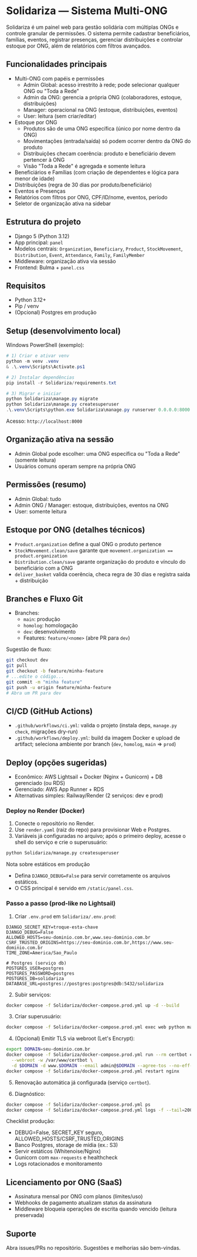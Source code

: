 # Solidariza — Sistema Multi-ONG

Solidariza é um painel web para gestão solidária com múltiplas ONGs e controle granular de permissões. O sistema permite cadastrar beneficiários, famílias, eventos, registrar presenças, gerenciar distribuições e controlar estoque por ONG, além de relatórios com filtros avançados.

## Funcionalidades principais
- Multi-ONG com papéis e permissões
  - Admin Global: acesso irrestrito à rede; pode selecionar qualquer ONG ou "Toda a Rede"
  - Admin da ONG: gerencia a própria ONG (colaboradores, estoque, distribuições)
  - Manager: operacional na ONG (estoque, distribuições, eventos)
  - User: leitura (sem criar/editar)
- Estoque por ONG
  - Produtos são de uma ONG específica (único por nome dentro da ONG)
  - Movimentações (entrada/saída) só podem ocorrer dentro da ONG do produto
  - Distribuições checam coerência: produto e beneficiário devem pertencer à ONG
  - Visão "Toda a Rede" é agregada e somente leitura
- Beneficiários e Famílias (com criação de dependentes e lógica para menor de idade)
- Distribuições (regra de 30 dias por produto/beneficiário)
- Eventos e Presenças
- Relatórios com filtros por ONG, CPF/ID/nome, eventos, período
- Seletor de organização ativa na sidebar

## Estrutura do projeto
- Django 5 (Python 3.12)
- App principal: `panel`
- Modelos centrais: `Organization`, `Beneficiary`, `Product`, `StockMovement`, `Distribution`, `Event`, `Attendance`, `Family`, `FamilyMember`
- Middleware: organização ativa via sessão
- Frontend: Bulma + `panel.css`

## Requisitos
- Python 3.12+
- Pip / venv
- (Opcional) Postgres em produção

## Setup (desenvolvimento local)
Windows PowerShell (exemplo):

```powershell
# 1) Criar e ativar venv
python -m venv .venv
& .\.venv\Scripts\Activate.ps1

# 2) Instalar dependências
pip install -r Solidariza/requirements.txt

# 3) Migrar e iniciar
python Solidariza\manage.py migrate
python Solidariza\manage.py createsuperuser
.\.venv\Scripts\python.exe Solidariza\manage.py runserver 0.0.0.0:8000
```

Acesso: `http://localhost:8000`

## Organização ativa na sessão
- Admin Global pode escolher: uma ONG específica ou "Toda a Rede" (somente leitura)
- Usuários comuns operam sempre na própria ONG

## Permissões (resumo)
- Admin Global: tudo
- Admin ONG / Manager: estoque, distribuições, eventos na ONG
- User: somente leitura

## Estoque por ONG (detalhes técnicos)
- `Product.organization` define a qual ONG o produto pertence
- `StockMovement.clean/save` garante que `movement.organization == product.organization`
- `Distribution.clean/save` garante organização do produto e vínculo do beneficiário com a ONG
- `deliver_basket` valida coerência, checa regra de 30 dias e registra saída + distribuição

## Branches e Fluxo Git
- Branches:
  - `main`: produção
  - `homolog`: homologação
  - `dev`: desenvolvimento
  - Features: `feature/<nome>` (abre PR para `dev`)

Sugestão de fluxo:
```bash
git checkout dev
git pull
git checkout -b feature/minha-feature
# ...edite o código...
git commit -m "minha feature"
git push -u origin feature/minha-feature
# Abra um PR para dev
```

## CI/CD (GitHub Actions)
- `.github/workflows/ci.yml`: valida o projeto (instala deps, `manage.py check`, migrações dry-run)
- `.github/workflows/deploy.yml`: build da imagem Docker e upload de artifact; seleciona ambiente por branch (`dev`, `homolog`, `main` ⇒ `prod`)

## Deploy (opções sugeridas)
- Econômico: AWS Lightsail + Docker (Nginx + Gunicorn) + DB gerenciado (ou RDS)
- Gerenciado: AWS App Runner + RDS
- Alternativas simples: Railway/Render (2 serviços: dev e prod)

### Deploy no Render (Docker)

1) Conecte o repositório no Render.
2) Use `render.yaml` (raiz do repo) para provisionar Web e Postgres.
3) Variáveis já configuradas no arquivo; após o primeiro deploy, acesse o shell do serviço e crie o superusuário:

```bash
python Solidariza/manage.py createsuperuser
```

Nota sobre estáticos em produção
- Defina `DJANGO_DEBUG=False` para servir corretamente os arquivos estáticos.
- O CSS principal é servido em `/static/panel.css`.


### Passo a passo (prod-like no Lightsail)

1) Criar `.env.prod` em `Solidariza/.env.prod`:

```env
DJANGO_SECRET_KEY=troque-esta-chave
DJANGO_DEBUG=False
ALLOWED_HOSTS=seu-dominio.com.br,www.seu-dominio.com.br
CSRF_TRUSTED_ORIGINS=https://seu-dominio.com.br,https://www.seu-dominio.com.br
TIME_ZONE=America/Sao_Paulo

# Postgres (serviço db)
POSTGRES_USER=postgres
POSTGRES_PASSWORD=postgres
POSTGRES_DB=solidariza
DATABASE_URL=postgres://postgres:postgres@db:5432/solidariza
```

2) Subir serviços:

```bash
docker compose -f Solidariza/docker-compose.prod.yml up -d --build
```

3) Criar superusuário:

```bash
docker compose -f Solidariza/docker-compose.prod.yml exec web python manage.py createsuperuser
```

4) (Opcional) Emitir TLS via webroot (Let's Encrypt):

```bash
export DOMAIN=seu-dominio.com.br
docker compose -f Solidariza/docker-compose.prod.yml run --rm certbot certonly \
  --webroot -w /var/www/certbot \
  -d $DOMAIN -d www.$DOMAIN --email admin@$DOMAIN --agree-tos --no-eff-email
docker compose -f Solidariza/docker-compose.prod.yml restart nginx
```

5) Renovação automática já configurada (serviço `certbot`).

6) Diagnóstico:

```bash
docker compose -f Solidariza/docker-compose.prod.yml ps
docker compose -f Solidariza/docker-compose.prod.yml logs -f --tail=200
```

Checklist produção:
- DEBUG=False, SECRET_KEY seguro, ALLOWED_HOSTS/CSRF_TRUSTED_ORIGINS
- Banco Postgres, storage de mídia (ex.: S3)
- Servir estáticos (Whitenoise/Nginx)
- Gunicorn com `max-requests` e healthcheck
- Logs rotacionados e monitoramento

## Licenciamento por ONG (SaaS)
- Assinatura mensal por ONG com planos (limites/uso)
- Webhooks de pagamento atualizam status da assinatura
- Middleware bloqueia operações de escrita quando vencido (leitura preservada)

## Suporte
Abra issues/PRs no repositório. Sugestões e melhorias são bem-vindas.
